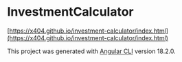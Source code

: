 # InvestmentCalculator
[https://x404.github.io/investment-calculator/index.html](https://x404.github.io/investment-calculator/index.html)


This project was generated with [Angular CLI](https://github.com/angular/angular-cli) version 18.2.0.
